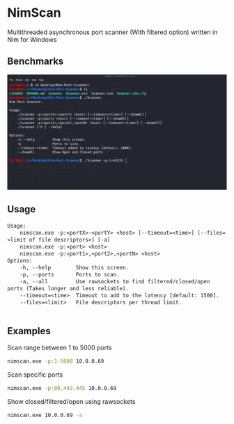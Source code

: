 # NimScan
Multithreaded asynchronous port scanner (With filtered option) written in Nim for Windows

## Benchmarks
![](gif/Scanner.gif)

## Usage
```shell
Usage:
    nimscan.exe -p:<portX>-<portY> <host> [--timeout=<time>] [--files=<limit of file descriptors>] [-a]
    nimscan.exe -p:<port> <host>
    nimscan.exe -p:<port1>,<port2>,<portN> <host>
Options:
    -h, --help        Show this screen.
    -p, --ports       Ports to scan.
    -a, --all         Use rawsockets to find filtered/closed/open ports (Takes longer and less reliable).       
    --timeout=<time>  Timeout to add to the latency [default: 1500].
    --files=<limit>   File descriptors per thread limit.
    
```
## Examples
Scan range between 1 to 5000 ports

```Bash
nimscan.exe -p:1-5000 10.0.0.69
```

Scan specific ports
```Bash
nimscan.exe -p:80,443,445 10.0.0.69
```

Show closed/filtered/open using rawsockets
```Bash
nimscan.exe 10.0.0.69 -a
```
